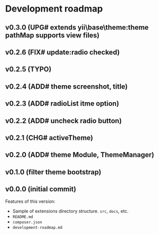 # Development roadmap

## v0.3.0 (UPG# extends yii\base\theme:theme pathMap supports view files)


## v0.2.6 (FIX# update:radio checked)


## v0.2.5 (TYPO)


## v0.2.4 (ADD# theme screenshot, title)


## v0.2.3 (ADD# radioList itme option)


## v0.2.2 (ADD# uncheck radio button)


## v0.2.1 (CHG# activeTheme)


## v0.2.0 (ADD# theme Module, ThemeManager)


## v0.1.0 (filter theme bootstrap)


## v0.0.0 (initial commit)

Features of this version:

* Sample of extensions directory structure. `src`, `docs`, etc.
* `README.md`
* `composer.json`
* `development-roadmap.md`
